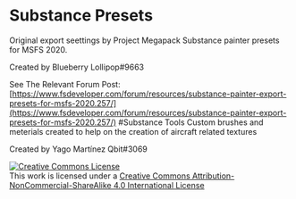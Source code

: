# Substance Presets
Original export seettings by Project Megapack
Substance painter presets for MSFS 2020.

Created by Blueberry Lollipop#9663

See The Relevant Forum Post: [https://www.fsdeveloper.com/forum/resources/substance-painter-export-presets-for-msfs-2020.257/](https://www.fsdeveloper.com/forum/resources/substance-painter-export-presets-for-msfs-2020.257/)
#Substance Tools
Custom brushes and meterials created to help on the creation of aircraft related textures

Created by Yago Martínez Qbit#3069

<a rel="license" href="http://creativecommons.org/licenses/by-nc-sa/4.0/"><img alt="Creative Commons License" style="border-width:0" src="https://i.creativecommons.org/l/by-nc-sa/4.0/88x31.png" /></a><br />This work is licensed under a <a rel="license" href="http://creativecommons.org/licenses/by-nc-sa/4.0/">Creative Commons Attribution-NonCommercial-ShareAlike 4.0 International License</a>

